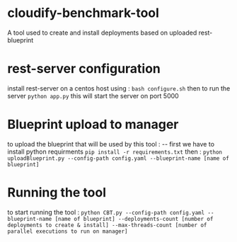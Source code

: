 # cloudify-benchmark-tool
A tool used to create and install deployments based on uploaded rest-blueprint

# rest-server configuration
install rest-server on a centos host using : 
``` bash configure.sh ```
then to run the server ``` python app.py ```
this will start the server on port 5000

# Blueprint upload to manager
to upload the blueprint that will be used by this tool :
-- first we have to install python requirments 
``` pip install -r requirements.txt ```
then :
``` python uploadBlueprint.py --config-path config.yaml --blueprint-name [name of blueprint] ```

# Running the tool
to start running the tool :
``` python CBT.py --config-path config.yaml --blueprint-name [name of blueprint] --deployments-count [number of deployments to create & install] --max-threads-count [number of parallel executions to run on manager] ```
